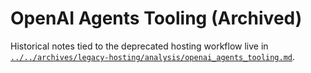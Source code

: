 # OpenAI Agents Tooling (Archived)

Historical notes tied to the deprecated hosting workflow live in [`../../archives/legacy-hosting/analysis/openai_agents_tooling.md`](../../archives/legacy-hosting/analysis/openai_agents_tooling.md).
